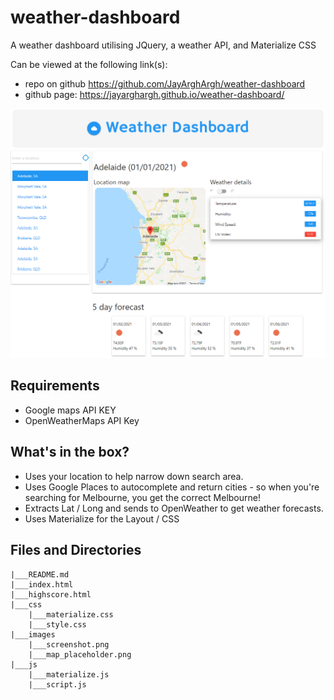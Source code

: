# weather-dashboard
A weather dashboard utilising JQuery, a weather API, and Materialize CSS

Can be viewed at the following link(s):
- repo on github https://github.com/JayArghArgh/weather-dashboard
- github page: https://jayarghargh.github.io/weather-dashboard/

![Screenshot of weather dashboard](images/screenshot.png)

## Requirements
- Google maps API KEY
- OpenWeatherMaps API Key

## What's in the box?
- Uses your location to help narrow down search area.
- Uses Google Places to autocomplete and return cities - so when you're searching for Melbourne, you get the correct Melbourne!
- Extracts Lat / Long and sends to OpenWeather to get weather forecasts.
- Uses Materialize for the Layout / CSS

## Files and Directories

```
|___README.md
|___index.html
|___highscore.html
|___css
    |___materialize.css
    |___style.css
|___images
    |___screenshot.png
    |___map_placeholder.png
|___js
    |___materialize.js
    |___script.js
```
